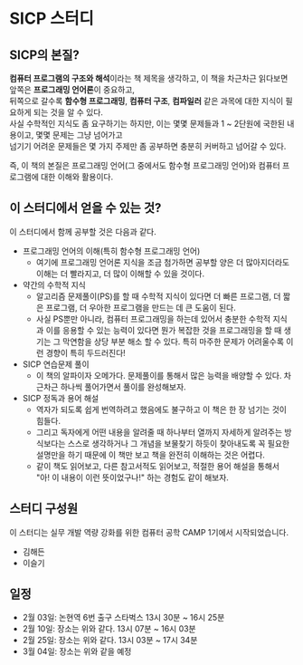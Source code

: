 # SICP 스터디

## SICP의 본질?

**컴퓨터 프로그램의 구조와 해석**이라는 책 제목을 생각하고, 이 책을 차근차근 읽다보면 앞쪽은 **프로그래밍 언어론**이 중요하고,  
뒤쪽으로 갈수록 **함수형 프로그래밍**, **컴퓨터 구조**, **컴파일러** 같은 과목에 대한 지식이 필요하게 되는  것을 알 수 있다.  
사실 수학적인 지식도 좀 요구하기는 하지만, 이는 몇몇 문제들과 1 ~ 2단원에 국한된 내용이고, 몇몇 문제는 그냥 넘어가고  
넘기기 어려운 문제들은 몇 가지 주제만 좀 공부하면 충분히 커버하고 넘어갈 수 있다.  


즉, 이 책의 본질은 프로그래밍 언어(그 중에서도 함수형 프로그래밍 언어)와 컴퓨터 프로그램에 대한 이해와 활용이다.  

## 이 스터디에서 얻을 수 있는 것?

이 스터디에서 함께 공부할 것은 다음과 같다.  

* 프로그래밍 언어의 이해(특히 함수형 프로그래밍 언어)  
	* 여기에 프로그래밍 언어론 지식을 조금 첨가하면 공부할 양은 더 많아지더라도 이해는 더 빨라지고, 더 많이 이해할 수 있을 것이다.  
* 약간의 수학적 지식
	* 알고리즘 문제풀이(PS)를 할 때 수학적 지식이 있다면 더 빠른 프로그램, 더 짧은 프로그램, 더 우아한 프로그램을 만드는 데 큰 도움이 된다.  
	* 사실 PS뿐만 아니라, 컴퓨터 프로그래밍을 하는데 있어서 충분한 수학적 지식과 이를 응용할 수 있는 능력이 있다면 뭔가 복잡한 것을 프로그래밍을 할 때 생기는 그 막연함을 상당 부분 해소 할 수 있다.  특히 마주한 문제가 어려울수록 이런 경향이 특히 두드러진다!  
* SICP 연습문제 풀이
	* 이 책의 알파이자 오메가다. 문제풀이를 통해서 많은 능력을 배양할 수 있다. 차근차근 하나씩 풀어가면서 풀이를 완성해보자.  
* SICP 정독과 용어 해설
	* 역자가 되도록 쉽게 번역하려고 했음에도 불구하고 이 책은 한 장 넘기는 것이 힘들다.  
	* 그리고 독자에게 어떤 내용을 알려줄 때 하나부터 열까지 자세하게 알려주는 방식보다는 스스로 생각하거나 그 개념을 보물찾기 하듯이 찾아내도록 꼭 필요한 설명만을 하기 때문에 이 책만 보고 책을 완전히 이해하는 것은 어렵다.  
	* 같이 책도 읽어보고, 다른 참고서적도 읽어보고, 적절한 용어 해설을 통해서 "아! 이 내용이 이런 뜻이었구나!" 하는 경험도 같이 해보자.  

## 스터디 구성원

이 스터디는 실무 개발 역량 강화를 위한 컴퓨터 공학 CAMP 1기에서 시작되었습니다.  

* 김해든
* 이슬기

## 일정

* 2월 03일: 논현역 6번 출구 스타벅스 13시 30분 ~ 16시 25분 
* 2월 10일: 장소는 위와 같다. 13시 07분 ~ 16시 03분
* 2월 25일: 장소는 위와 같다. 13시 03분 ~ 17시 34분
* 3월 04일: 장소는 위와 같을 예정
